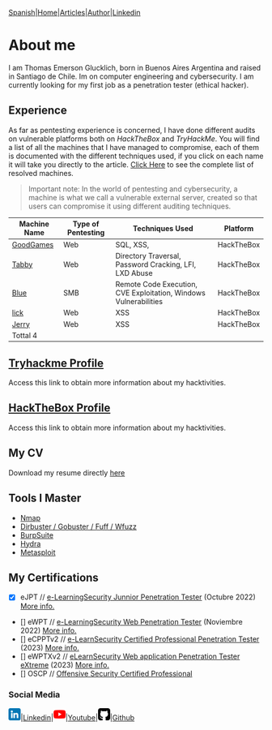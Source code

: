 [Spanish](https://emersontech.github.io)|[Home](https://emersontech.github.io/en/index.html)|[Articles](#)|[Author](https://emersontech.github.io/en/nav/about.html)|[Linkedin](https://www.linkedin.com/in/emersontech/)

# About me
I am Thomas Emerson Glucklich, born in Buenos Aires Argentina and raised in Santiago de Chile. Im on computer engineering and cybersecurity.
I am currently looking for my first job as a penetration tester (ethical hacker).

## Experience
As far as pentesting experience is concerned, I have done different audits on vulnerable platforms both on *HackTheBox* and *TryHackMe*. You will find a list of all the machines that I have managed to compromise, each of them is documented with the different techniques used, if you click on each name it will take you directly to the article. [Click Here](https://emersontech.github.io/en/posts/table-of-completed-machines.html) to see the complete list of resolved machines.

> Important note: In the world of pentesting and cybersecurity, a machine is what we call a vulnerable external server, created so that users can compromise it using different auditing techniques.

| Machine Name | Type of Pentesting | Techniques Used | Platform |
| ------------- | ------------- | ------------- | ------------- |
| [GoodGames](https://emersontech.github.io/en/posts/solving-goodgames-machine-htb.html) | Web | SQL, XSS, | HackTheBox |
| [Tabby](https://emersontech.github.io/en/posts/solving-tabby-machine-htb.html) | Web | Directory Traversal, Password Cracking, LFI, LXD Abuse | HackTheBox |
| [Blue](#) | SMB | Remote Code Execution, CVE Exploitation, Windows Vulnerabilities | HackTheBox |
| [lick](#) | Web | XSS | HackTheBox |
| [Jerry](#) | Web | XSS | HackTheBox |
| Tottal 4 | | | |

## [Tryhackme Profile](https://tryhackme.com/p/bountyhacker)
Access this link to obtain more information about my hacktivities.

## [HackTheBox Profile](https://app.hackthebox.com/profile/924118)
Access this link to obtain more information about my hacktivities.

## My CV
Download my resume directly [here](https://drive.google.com/file/d/10cqcZuoZo7tYuiOEIObjg84hHrtZKIpq/view)

## Tools I Master
- [Nmap](https://emersontech.github.io/es/posts/encuentra-vulnerabilidades-en-la-red-tutorial-nmap.html)
- [Dirbuster / Gobuster / Fuff / Wfuzz](https://emersontech.github.io/en/posts/web-content-enumeration-techniques.html)
- [BurpSuite](#)
- [Hydra](#)
- [Metasploit](#)

## My Certifications
- [X] eJPT // [e-LearningSecurity Junnior Penetration Tester](https://elearnsecurity.com/product/ejpt-certification/) (Octubre 2022) [More info.](https://elearnsecurity.com/product/ejpt-certification/)
- [] eWPT // [e-LearningSecurity Web Penetration Tester](https://elearnsecurity.com/product/ewpt-certification/) (Noviembre 2022) [More info.](https://elearnsecurity.com/product/ewpt-certification/)
- [] eCPPTv2 // [e-LearnSecurity Certified Professional Penetration Tester](https://elearnsecurity.com/product/ecpptv2-certification/) (2023) [More info.](https://elearnsecurity.com/product/ecpptv2-certification/)
- [] eWPTXv2 // [eLearnSecurity Web application Penetration Tester eXtreme](https://elearnsecurity.com/product/ewptxv2-certification) (2023) [More info.](https://elearnsecurity.com/product/ewptxv2-certification/)
- [] OSCP // [Offensive Security Certified Professional](https://www.offensive-security.com/pwk-oscp/)


### Social Media

![img](/img/linkedin.png)|[Linkedin](https://www.linkedin.com/in/emersontech/)|![img](/img/youtube.png)|[Youtube](https://www.youtube.com/channel/UChNTj2xNpEQiliMv-IJbWvQ)|![img](/img/github.png)|[Github](https://github.com/emersontech)
